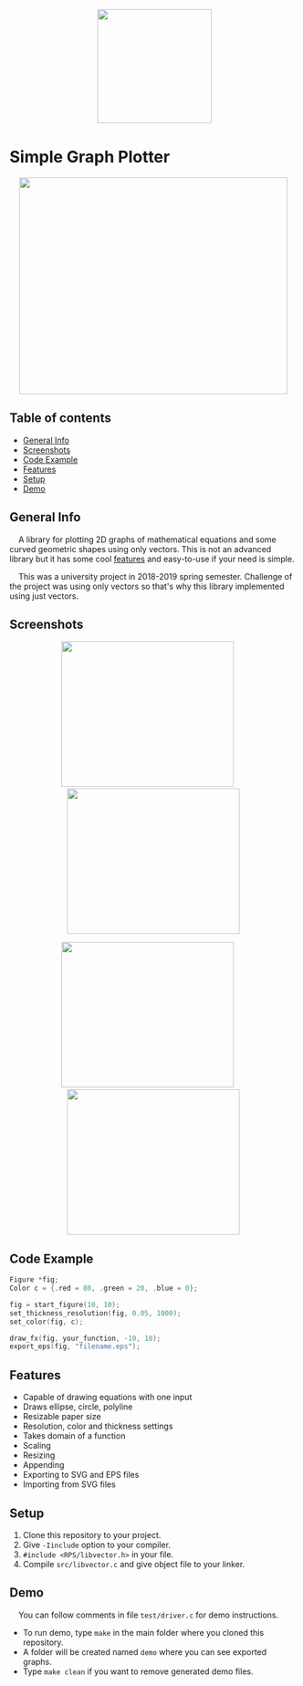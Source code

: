 <p align="center">
  &nbsp;<img width="200" height="200" src="https://b.allthepics.net/rpsLogo.png">
</p>

# Simple Graph Plotter

<p align="center">
  <img width="470" height="380" src="https://b.allthepics.net/55e6da8e31fda4f34.png">
</p>

## Table of contents
* [General Info](#general-info)
* [Screenshots](#screenshots)
* [Code Example](#code-example)
* [Features](#features)
* [Setup](#setup)
* [Demo](#demo)

## General Info
&nbsp;&nbsp;&nbsp;&nbsp;A library for plotting 2D graphs of mathematical equations and some curved geometric shapes using only vectors. This is not an advanced library but it has some cool [features](#features) and easy-to-use if your need is simple.

&nbsp;&nbsp;&nbsp;&nbsp;This was a university project in 2018-2019 spring semester. Challenge of the project was using only vectors so that's why this library implemented using just vectors.

## Screenshots
<p align="center"><img src="https://b.allthepics.net/1b7594a4f68dafe65.png" width="302" height="255" />&nbsp;&nbsp;&nbsp;&nbsp;&nbsp;<img src="https://b.allthepics.net/3eeaec92b0aa5f155.png" width="302" height="255" /></p>
<p align="center"><img src="https://b.allthepics.net/2fa22a417b1e0f585.png" width="302" height="255" />&nbsp;&nbsp;&nbsp;&nbsp;&nbsp;<img src="https://b.allthepics.net/4c7b8d534b034ea58.png" width="302" height="255" /></p>

## Code Example
```c
Figure *fig;
Color c = {.red = 80, .green = 20, .blue = 0};

fig = start_figure(10, 10);
set_thickness_resolution(fig, 0.05, 1000);
set_color(fig, c);

draw_fx(fig, your_function, -10, 10);
export_eps(fig, "filename.eps");
```

## Features
* Capable of drawing equations with one input
* Draws ellipse, circle, polyline
* Resizable paper size
* Resolution, color and thickness settings
* Takes domain of a function
* Scaling
* Resizing
* Appending
* Exporting to SVG and EPS files
* Importing from SVG files

## Setup
1. Clone this repository to your project.
2. Give `-Iinclude` option to your compiler.
3. `#include <RPS/libvector.h>` in your file.
4. Compile `src/libvector.c` and give object file to your linker.

## Demo
&nbsp;&nbsp;&nbsp;&nbsp;You can follow comments in file `test/driver.c` for demo instructions.
* To run demo, type `make` in the main folder where you cloned this repository.
* A folder will be created named `demo` where you can see exported graphs.
* Type `make clean` if you want to remove generated demo files.
